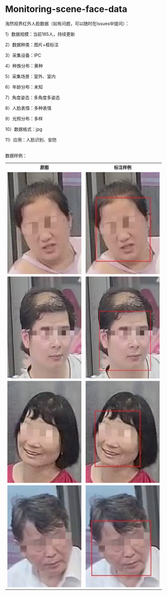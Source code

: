 # Monitoring-scene-face-data
<p>淘然视界红外人脸数据（如有问题，可以随时在Issues中提问）：</p>
<p>1）数据规模：当前165人，持续更新</p>
<p>2）数据种类：图片+框标注</p></p></p>
<p>3）采集设备：IPC </p></p>
<p>4）种族分布：黄种</p>
<p>5）采集场景：室外、室内</p>
<p>6）年龄分布：未知</p>
<p>7）角度姿态：多角度多姿态</p>
<p>8）人脸表情：多种表情</p>
<p>9）光照分布：多样 </p>
<p>10）数据格式：jpg </p></p>
<p>11）应用：人脸识别、安防</p>

<br>数据样例：<br>
<table>
  <tr>
    <th>原图</th>
    <th>标注样例</th>
  </tr>
  <tr>
    <td> <img src="https://github.com/cmhu/Monitoring-scene-face-data/blob/master/pic/1.jpg" width="240" height="328" /> </td>
    <td> <img src="https://github.com/cmhu/Monitoring-scene-face-data/blob/master/pic/1-1.jpg" width="240" height="328" /> </td>
  </tr>
  <tr>
    <td> <img src="https://github.com/cmhu/Monitoring-scene-face-data/blob/master/pic/2.jpg" width="240" height="328" /> </td>
    <td> <img src="https://github.com/cmhu/Monitoring-scene-face-data/blob/master/pic/2-1.jpg" width="240" height="328" /> </td>
  </tr>
  <tr>
    <td> <img src="https://github.com/cmhu/Monitoring-scene-face-data/blob/master/pic/3.jpg" width="240" height="328" /> </td>
    <td> <img src="https://github.com/cmhu/Monitoring-scene-face-data/blob/master/pic/3-1.jpg" width="240" height="328" /> </td>
  </tr>     
    <tr>
    <td> <img src="https://github.com/cmhu/Monitoring-scene-face-data/blob/master/pic/4.jpg" width="240" height="328" /> </td>
    <td> <img src="https://github.com/cmhu/Monitoring-scene-face-data/blob/master/pic/4-1.jpg" width="240" height="328" /> </td>
  </tr>  
</table>

    
      
      
